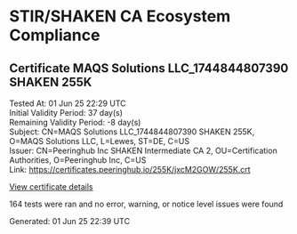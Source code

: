 # STIR/SHAKEN CA Ecosystem Compliance

## Certificate MAQS Solutions LLC_1744844807390 SHAKEN 255K

Tested At: 01 Jun 25 22:29 UTC\
Initial Validity Period: 37 day(s)\
Remaining Validity Period: -8 day(s)\
Subject: CN=MAQS Solutions LLC_1744844807390 SHAKEN 255K, O=MAQS Solutions LLC, L=Lewes, ST=DE, C=US\
Issuer: CN=Peeringhub Inc SHAKEN Intermediate CA 2, OU=Certification Authorities, O=Peeringhub Inc, C=US\
Link: https://certificates.peeringhub.io/255K/jxcM2GOW/255K.crt

[View certificate details](https://x509.io/?cert=MIIDODCCAt2gAwIBAgIRAJ0uG7cRC17ufoe%2F5gP2z3EwCgYIKoZIzj0EAwIwfDELMAkGA1UEBhMCVVMxFzAVBgNVBAoMDlBlZXJpbmdodWIgSW5jMSIwIAYDVQQLDBlDZXJ0aWZpY2F0aW9uIEF1dGhvcml0aWVzMTAwLgYDVQQDDCdQZWVyaW5naHViIEluYyBTSEFLRU4gSW50ZXJtZWRpYXRlIENBIDIwHhcNMjUwNDE2MjMwNjQ3WhcNMjUwNTIzMjMwNTUzWjB%2BMQswCQYDVQQGEwJVUzELMAkGA1UECAwCREUxDjAMBgNVBAcMBUxld2VzMRswGQYDVQQKDBJNQVFTIFNvbHV0aW9ucyBMTEMxNTAzBgNVBAMMLE1BUVMgU29sdXRpb25zIExMQ18xNzQ0ODQ0ODA3MzkwIFNIQUtFTiAyNTVLMFkwEwYHKoZIzj0CAQYIKoZIzj0DAQcDQgAEaTi9HG2c8UWsMsOGHHOfUdC%2FiSBSQKSuWTSG5JngV%2FlAhSk0aWrMtJo%2F8udkuiPKNmImkGAvKRcXFjwHJkbF9qOCATwwggE4MA4GA1UdDwEB%2FwQEAwIHgDAMBgNVHRMBAf8EAjAAMB0GA1UdDgQWBBQB0kJk1QohOnQZ%2BIrX%2Bcet0fcf1jAfBgNVHSMEGDAWgBSuoXNRiClXEcoMqfSxCm5OuEtNBzAXBgNVHSAEEDAOMAwGCmCGSAGG%2FwkBAQQwFgYIKwYBBQUHARoECjAIoAYWBDI1NUswgaYGA1UdHwSBnjCBmzCBmKA6oDiGNmh0dHBzOi8vYXV0aGVudGljYXRlLWFwaS5pY29uZWN0aXYuY29tL2Rvd25sb2FkL3YxL2NybKJapFgwVjEUMBIGA1UEBwwLQnJpZGdld2F0ZXIxCzAJBgNVBAgMAk5KMRMwEQYDVQQDDApTVEktUEEgQ1JMMQswCQYDVQQGEwJVUzEPMA0GA1UECgwGU1RJLVBBMAoGCCqGSM49BAMCA0kAMEYCIQDnQhPOUNrhzaO%2FqI%2FlTlKxjkunsN5Zk%2FYZCJ5okPK%2FNwIhAJVrUH6OTO1TdCJ3eYNzlkSi7hv7Sy6xn64TAZlARxXN)

164 tests were ran and no error, warning, or notice level issues were found


Generated: 01 Jun 25 22:39 UTC